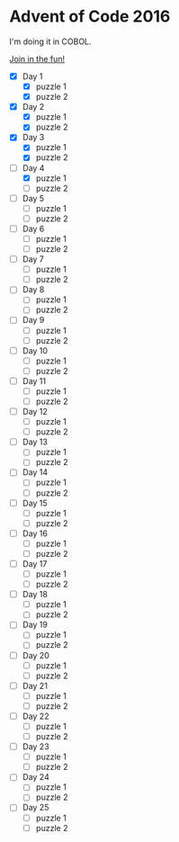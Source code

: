 # Advent of Code 2016

I'm doing it in COBOL.

[Join in the fun!](adventofcode.com)

- [x] Day 1
  - [x] puzzle 1
  - [x] puzzle 2
- [x] Day 2
  - [x] puzzle 1
  - [x] puzzle 2
- [x] Day 3
  - [x] puzzle 1
  - [x] puzzle 2
- [ ] Day 4
  - [x] puzzle 1
  - [ ] puzzle 2
- [ ] Day 5
  - [ ] puzzle 1
  - [ ] puzzle 2
- [ ] Day 6
  - [ ] puzzle 1
  - [ ] puzzle 2
- [ ] Day 7
  - [ ] puzzle 1
  - [ ] puzzle 2
- [ ] Day 8
  - [ ] puzzle 1
  - [ ] puzzle 2
- [ ] Day 9
  - [ ] puzzle 1
  - [ ] puzzle 2
- [ ] Day 10
  - [ ] puzzle 1
  - [ ] puzzle 2
- [ ] Day 11
  - [ ] puzzle 1
  - [ ] puzzle 2
- [ ] Day 12
  - [ ] puzzle 1
  - [ ] puzzle 2
- [ ] Day 13
  - [ ] puzzle 1
  - [ ] puzzle 2
- [ ] Day 14
  - [ ] puzzle 1
  - [ ] puzzle 2
- [ ] Day 15
  - [ ] puzzle 1
  - [ ] puzzle 2
- [ ] Day 16
  - [ ] puzzle 1
  - [ ] puzzle 2
- [ ] Day 17
  - [ ] puzzle 1
  - [ ] puzzle 2
- [ ] Day 18
  - [ ] puzzle 1
  - [ ] puzzle 2
- [ ] Day 19
  - [ ] puzzle 1
  - [ ] puzzle 2
- [ ] Day 20
  - [ ] puzzle 1
  - [ ] puzzle 2
- [ ] Day 21
  - [ ] puzzle 1
  - [ ] puzzle 2
- [ ] Day 22
  - [ ] puzzle 1
  - [ ] puzzle 2
- [ ] Day 23
  - [ ] puzzle 1
  - [ ] puzzle 2
- [ ] Day 24
  - [ ] puzzle 1
  - [ ] puzzle 2
- [ ] Day 25
  - [ ] puzzle 1
  - [ ] puzzle 2
